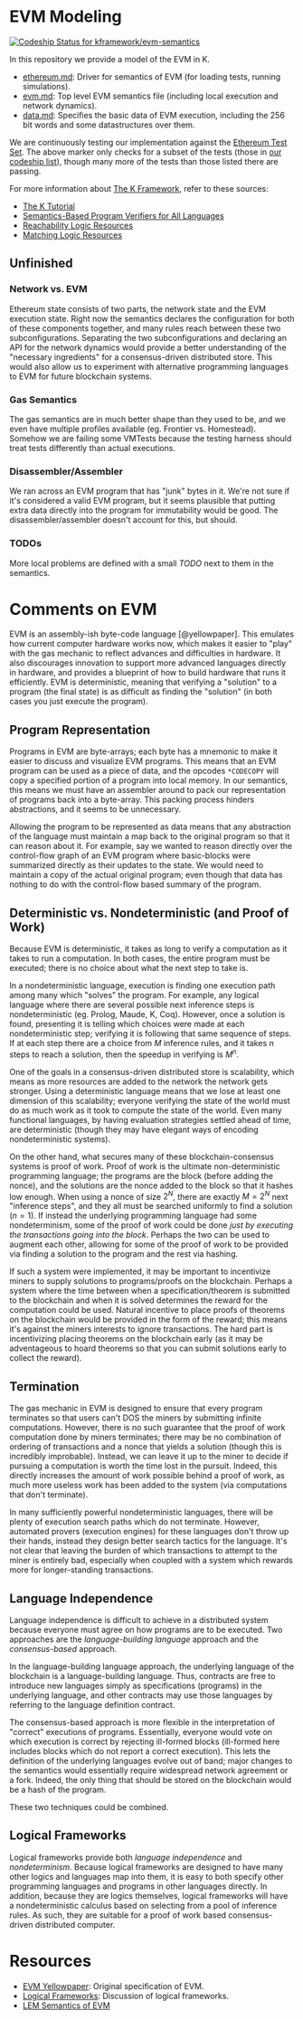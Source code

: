 EVM Modeling
============

[ ![Codeship Status for kframework/evm-semantics](https://app.codeship.com/projects/d3ce9a40-343d-0135-d1d4-02553a1f9242/status?branch=master)](https://app.codeship.com/projects/226792)

In this repository we provide a model of the EVM in K.

-   [ethereum.md](ethereum.md): Driver for semantics of EVM (for loading tests, running simulations).
-   [evm.md](evm.md): Top level EVM semantics file (including local execution and network dynamics).
-   [data.md](data.md): Specifies the basic data of EVM execution, including the 256 bit words and some datastructures over them.

We are continuously testing our implementation against the [Ethereum Test Set](https://github.com/ethereum/tests).
The above marker only checks for a subset of the tests (those in [our codeship list](tests/passing.expected)), though many more of the tests than those listed there are passing.

For more information about [The K Framework](http://kframework.org), refer to these sources:

-   [The K Tutorial](https://github.com/kframework/k/tree/master/k-distribution/tutorial)
-   [Semantics-Based Program Verifiers for All Languages](http://fsl.cs.illinois.edu/index.php/Semantics-Based_Program_Verifiers_for_All_Languages)
-   [Reachability Logic Resources](http://fsl.cs.illinois.edu/index.php/Reachability_Logic_in_K)
-   [Matching Logic Resources](http://fsl.cs.illinois.edu/index.php/Matching_Logic)

Unfinished
----------

### Network vs. EVM

Ethereum state consists of two parts, the network state and the EVM execution state.
Right now the semantics declares the configuration for both of these components together, and many rules reach between these two subconfigurations.
Separating the two subconfigurations and declaring an API for the network dynamics would provide a better understanding of the "necessary ingredients" for a consensus-driven distributed store.
This would also allow us to experiment with alternative programming languages to EVM for future blockchain systems.

### Gas Semantics

The gas semantics are in much better shape than they used to be, and we even have multiple profiles available (eg. Frontier vs. Homestead).
Somehow we are failing some VMTests because the testing harness should treat tests differently than actual executions.

### Disassembler/Assembler

We ran across an EVM program that has "junk" bytes in it.
We're not sure if it's considered a valid EVM program, but it seems plausible that putting extra data directly into the program for immutability would be good.
The disassembler/assembler doesn't account for this, but should.

### TODOs

More local problems are defined with a small *TODO* next to them in the semantics.

Comments on EVM
===============

EVM is an assembly-ish byte-code language [@yellowpaper].
This emulates how current computer hardware works now, which makes it easier to "play" with the gas mechanic to reflect advances and difficulties in hardware.
It also discourages innovation to support more advanced languages directly in hardware, and provides a blueprint of how to build hardware that runs it efficiently.
EVM is deterministic, meaning that verifying a "solution" to a program (the final state) is as difficult as finding the "solution" (in both cases you just execute the program).

Program Representation
----------------------

Programs in EVM are byte-arrays; each byte has a mnemonic to make it easier to discuss and visualize EVM programs.
This means that an EVM program can be used as a piece of data, and the opcodes `*CODECOPY` will copy a specified portion of a program into local memory.
In our semantics, this means we must have an assembler around to pack our representation of programs back into a byte-array.
This packing process hinders abstractions, and it seems to be unnecessary.

Allowing the program to be represented as data means that any abstraction of the language must maintain a map back to the original program so that it can reason about it.
For example, say we wanted to reason directly over the control-flow graph of an EVM program where basic-blocks were summarized directly as their updates to the state.
We would need to maintain a copy of the actual original program; even though that data has nothing to do with the control-flow based summary of the program.

Deterministic vs. Nondeterministic (and Proof of Work)
------------------------------------------------------

Because EVM is deterministic, it takes as long to verify a computation as it takes to run a computation.
In both cases, the entire program must be executed; there is no choice about what the next step to take is.

In a nondeterministic language, execution is finding one execution path among many which "solves" the program.
For example, any logical language where there are several possible next inference steps is nondeterministic (eg. Prolog, Maude, K, Coq).
However, once a solution is found, presenting it is telling which choices were made at each nondeterministic step; verifying it is following that same sequence of steps.
If at each step there are a choice from $M$ inference rules, and it takes $n$ steps to reach a solution, then the speedup in verifying is $M^n$.

One of the goals in a consensus-driven distributed store is scalability, which means as more resources are added to the network the network gets stronger.
Using a deterministic language means that we lose at least one dimension of this scalability; everyone verifying the state of the world must do as much work as it took to compute the state of the world.
Even many functional languages, by having evaluation strategies settled ahead of time, are deterministic (though they may have elegant ways of encoding nondeterministic systems).

On the other hand, what secures many of these blockchain-consensus systems is proof of work.
Proof of work is the ultimate non-deterministic programming language; the programs are the block (before adding the nonce), and the solutions are the nonce added to the block so that it hashes low enough.
When using a nonce of size $2^N$, there are exactly $M = 2^N$ next "inference steps", and they all must be searched uniformly to find a solution ($n = 1$).
If instead the underlying programming language had some nondeterminism, some of the proof of work could be done *just by executing the transactions going into the block*.
Perhaps the two can be used to augment each other, allowing for some of the proof of work to be provided via finding a solution to the program and the rest via hashing.

If such a system were implemented, it may be important to incentivize miners to supply solutions to programs/proofs on the blockchain.
Perhaps a system where the time between when a specification/theorem is submitted to the blockchain and when it is solved determines the reward for the computation could be used.
Natural incentive to place proofs of theorems on the blockchain would be provided in the form of the reward; this means it's against the miners interests to ignore transactions.
The hard part is incentivizing placing theorems on the blockchain early (as it may be adventageous to hoard theorems so that you can submit solutions early to collect the reward).

Termination
-----------

The gas mechanic in EVM is designed to ensure that every program terminates so that users can't DOS the miners by submitting infinite computations.
However, there is no such guarantee that the proof of work computation done by miners terminates; there may be no combination of ordering of transactions and a nonce that yields a solution (though this is incredibly improbable).
Instead, we can leave it up to the miner to decide if pursuing a computation is worth the time lost in the pursuit.
Indeed, this directly increases the amount of work possible behind a proof of work, as much more useless work has been added to the system (via computations that don't terminate).

In many sufficiently powerful nondeterministic languages, there will be plenty of execution search paths which do not terminate.
However, automated provers (execution engines) for these languages don't throw up their hands, instead they design better search tactics for the language.
It's not clear that leaving the burden of which transactions to attempt to the miner is entirely bad, especially when coupled with a system which rewards more for longer-standing transactions.

Language Independence
---------------------

Language independence is difficult to achieve in a distributed system because everyone must agree on how programs are to be executed.
Two approaches are the *language-building language* approach and the *consensus-based* approach.

In the language-building language approach, the underlying language of the blockchain is a language-building language.
Thus, contracts are free to introduce new languages simply as specifications (programs) in the underlying language, and other contracts may use those languages by referring to the language definition contract.

The consensus-based approach is more flexible in the interpretation of "correct" executions of programs.
Essentially, everyone would vote on which execution is correct by rejecting ill-formed blocks (ill-formed here includes blocks which do not report a correct execution).
This lets the definition of the underlying languages evolve out of band; major changes to the semantics would essentially require widespread network agreement or a fork.
Indeed, the only thing that should be stored on the blockchain would be a hash of the program.

These two techniques could be combined.

Logical Frameworks
------------------

Logical frameworks provide both *language independence* and *nondeterminism*.
Because logical frameworks are designed to have many other logics and languages map into them, it is easy to both specify other programming languages and programs in other languages directly.
In addition, because they are logics themselves, logical frameworks will have a nondeterministic calculus based on selecting from a pool of inference rules.
As such, they are suitable for a proof of work based consensus-driven distributed computer.

Resources
=========

-   [EVM Yellowpaper](https://github.com/ethereum/yellowpaper): Original specification of EVM.
-   [Logical Frameworks](http://dl.acm.org/citation.cfm?id=208700): Discussion of logical frameworks.
-   [LEM Semantics of EVM](https://github.com/pirapira/eth-isabelle)
